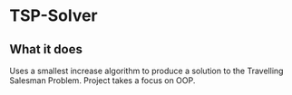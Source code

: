 # TSP-Solver

## What it does
Uses a smallest increase algorithm to produce a solution to the Travelling Salesman Problem. Project takes a focus on OOP.
